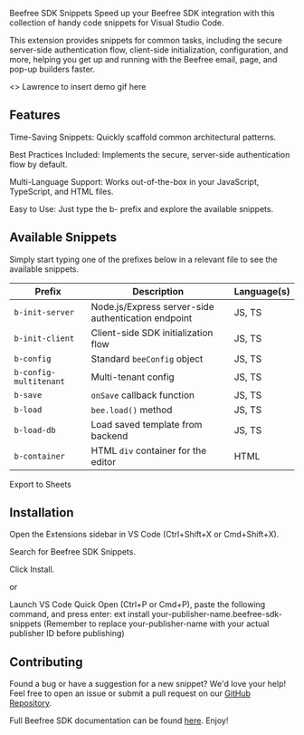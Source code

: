Beefree SDK Snippets
Speed up your Beefree SDK integration with this collection of handy code snippets for Visual Studio Code.

This extension provides snippets for common tasks, including the secure server-side authentication flow, client-side initialization, configuration, and more, helping you get up and running with the Beefree email, page, and pop-up builders faster.

<> Lawrence to insert demo gif here

## Features
Time-Saving Snippets: Quickly scaffold common architectural patterns.

Best Practices Included: Implements the secure, server-side authentication flow by default.

Multi-Language Support: Works out-of-the-box in your JavaScript, TypeScript, and HTML files.

Easy to Use: Just type the b- prefix and explore the available snippets.

## Available Snippets
Simply start typing one of the prefixes below in a relevant file to see the available snippets.

| Prefix           | Description                                         | Language(s) |
| --------------- | --------------------------------------------------- | ----------- |
| `b-init-server` | Node.js/Express server-side authentication endpoint | JS, TS      |
| `b-init-client` | Client-side SDK initialization flow                  | JS, TS      |
| `b-config`       | Standard `beeConfig` object                           | JS, TS      |
| `b-config-multitenant` | Multi-tenant config                            | JS, TS      |
| `b-save`        | `onSave` callback function                          | JS, TS      |
| `b-load`        | `bee.load()` method                                 | JS, TS      |
| `b-load-db`     | Load saved template from backend                    | JS, TS      |
| `b-container`   | HTML `div` container for the editor                 | HTML        |

Export to Sheets
## Installation
Open the Extensions sidebar in VS Code (Ctrl+Shift+X or Cmd+Shift+X).

Search for Beefree SDK Snippets.

Click Install.

or

Launch VS Code Quick Open (Ctrl+P or Cmd+P), paste the following command, and press enter:
ext install your-publisher-name.beefree-sdk-snippets
(Remember to replace your-publisher-name with your actual publisher ID before publishing)

## Contributing
Found a bug or have a suggestion for a new snippet? We'd love your help! Feel free to open an issue or submit a pull request on our [GitHub Repository](https://github.com/ldlockhart/vscodeextension).

Full Beefree SDK documentation can be found [here](https://docs.beefree.io/beefree-sdk). Enjoy!
